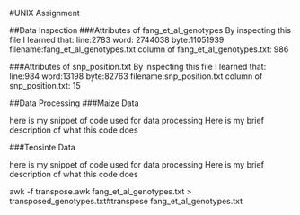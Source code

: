#UNIX Assignment

##Data Inspection
###Attributes of fang_et_al_genotypes
By inspecting this file I learned that:
line:2783  word: 2744038 byte:11051939 filename:fang_et_al_genotypes.txt
column of fang_et_al_genotypes.txt: 986

###Attributes of snp_position.txt
By inspecting this file I learned that:
line:984 word:13198 byte:82763 filename:snp_position.txt
column of snp_position.txt: 15

##Data Processing
###Maize Data

here is my snippet of code used for data processing
Here is my brief description of what this code does

###Teosinte Data

here is my snippet of code used for data processing
Here is my brief description of what this code does



awk -f transpose.awk fang_et_al_genotypes.txt > transposed_genotypes.txt#transpose fang_et_al_genotypes.txt
